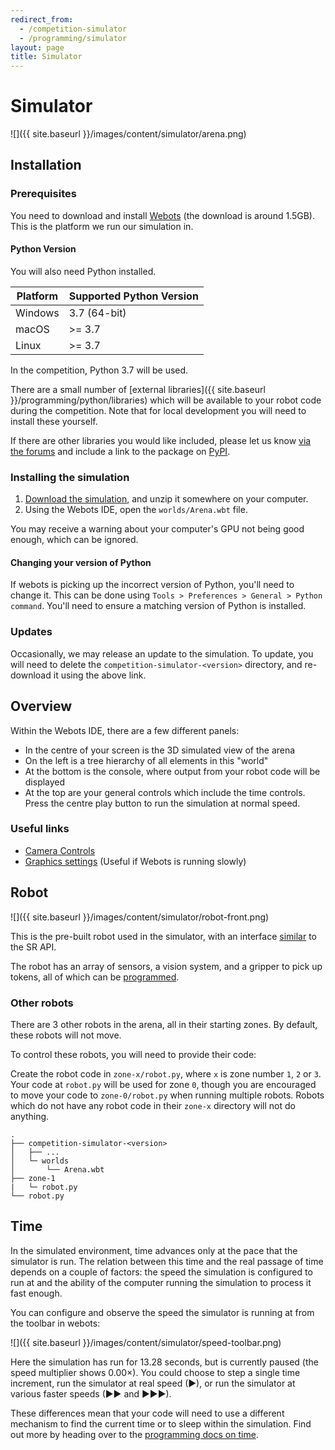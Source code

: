 ```yaml
---
redirect_from:
  - /competition-simulator
  - /programming/simulator
layout: page
title: Simulator
---
```


# Simulator

![]({{ site.baseurl }}/images/content/simulator/arena.png)

## Installation

### Prerequisites

You need to download and install [Webots](https://cyberbotics.com/#download) (the download is around 1.5GB). This is the platform we run our simulation in.

#### Python Version

You will also need Python installed.

| Platform | Supported Python Version |
|----------|--------------------------|
| Windows  | 3.7 (64-bit)             |
| macOS    | >= 3.7                   |
| Linux    | >= 3.7                   |

In the competition, Python 3.7 will be used.

There are a small number of [external libraries]({{ site.baseurl }}/programming/python/libraries)
which will be available to your robot code during the competition. Note that for
local development you will need to install these yourself.

If there are other libraries you would like included, please let us know
[via the forums](/forum) and include a link to the package on [PyPI](https://pypi.org/).

### Installing the simulation

1. [Download the simulation](https://github.com/srobo/competition-simulator/releases/download/0.5.0/competition-simulator-0.5.0.zip), and unzip it somewhere on your computer.
2. Using the Webots IDE, open the `worlds/Arena.wbt` file.

You may receive a warning about your computer's GPU not being good enough, which can be ignored.

#### Changing your version of Python

If webots is picking up the incorrect version of Python, you'll need to change it. This can be done using `Tools > Preferences > General > Python command`. You'll need to ensure a matching version of Python is installed.

### Updates

Occasionally, we may release an update to the simulation. To update, you will need to delete the `competition-simulator-<version>` directory, and re-download it using the above link.

## Overview

Within the Webots IDE, there are a few different panels:

- In the centre of your screen is the 3D simulated view of the arena
- On the left is a tree hierarchy of all elements in this "world"
- At the bottom is the console, where output from your robot code will be displayed
- At the top are your general controls which include the time controls. Press the centre play button to run the simulation at normal speed.

### Useful links

- [Camera Controls](https://www.cyberbotics.com/doc/guide/the-3d-window#navigation-in-the-scene)
- [Graphics settings](https://www.cyberbotics.com/doc/guide/preferences#opengl) (Useful if Webots is running slowly)

## Robot

![]({{ site.baseurl }}/images/content/simulator/robot-front.png)

This is the pre-built robot used in the simulator, with an interface [similar](./programming) to the SR API.

The robot has an array of sensors, a vision system, and a gripper to pick up tokens, all of which can be [programmed](./programming).

### Other robots

There are 3 other robots in the arena, all in their starting zones. By default, these robots will not move.

To control these robots, you will need to provide their code:

Create the robot code in `zone-x/robot.py`, where `x` is zone number `1`, `2` or `3`.
Your code at `robot.py` will be used for zone `0`, though you are encouraged to move your code to `zone-0/robot.py` when running multiple robots.
Robots which do not have any robot code in their `zone-x` directory will not do anything.

```
.
├── competition-simulator-<version>
│   ├── ...
│   └─ worlds
│       └── Arena.wbt
├── zone-1
|   └─ robot.py
└── robot.py
```

## Time

In the simulated environment, time advances only at the pace that the simulator
is run. The relation between this time and the real passage of time depends on a
couple of factors: the speed the simulation is configured to run at and the
ability of the computer running the simulation to process it fast enough.

You can configure and observe the speed the simulator is running at from the toolbar in webots:

![]({{ site.baseurl }}/images/content/simulator/speed-toolbar.png)

Here the simulation has run for 13.28 seconds, but is currently paused (the
speed multiplier shows 0.00×). You could choose to step a single time increment,
run the simulator at real speed (▶), or run the simulator at various faster
speeds (▶▶ and ▶▶▶).

These differences mean that your code will need to use a different mechanism to
find the current time or to sleep within the simulation. Find out more by
heading over to the [programming docs on time](./programming/time).
